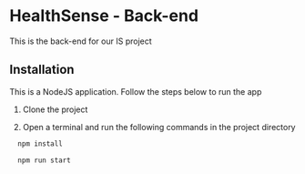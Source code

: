 
# HealthSense - Back-end

This is the back-end for our IS project




## Installation

This is a NodeJS application. Follow the steps below to run the app

1. Clone the project

2. Open a terminal and run the following commands in the project directory

```bash
  npm install
```

```bash
  npm run start
```
